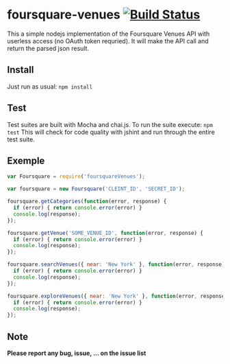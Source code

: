 foursquare-venues [![Build Status](https://travis-ci.org/Woorank/node-foursquare-venues.svg)](https://travis-ci.org/Woorank/node-foursquare-venues)
=================

This a simple nodejs implementation of the Foursquare Venues API with userless access (no OAuth token requried).
It will make the API call and return the parsed json result.

## Install

Just run as usual:
`npm install`

## Test

Test suites are built with Mocha and chai.js. To run the suite execute: `npm test`
This will check for code quality with jshint and run through the entire test suite.

## Exemple

```js
var Foursquare = require('foursquareVenues');

var foursquare = new Foursquare('CLEINT_ID', 'SECRET_ID');

foursquare.getCategories(function(error, response) {
  if (error) { return console.error(error) }
  console.log(response);
});

foursquare.getVenue('SOME_VENUE_ID', function(error, response) {
  if (error) { return console.error(error) }
  console.log(response);
});

foursquare.searchVenues({ near: 'New York' }, function(error, response) {
  if (error) { return console.error(error) }
  console.log(response);
});

foursquare.exploreVenues({ near: 'New York' }, function(error, response) {
  if (error) { return console.error(error) }
  console.log(response);
});
```

## Note
**Please report any bug, issue, ... on the issue list**
